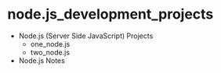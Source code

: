 # node.js_development_projects
- Node.js (Server Side JavaScript) Projects
    - one_node.js
    - two_node.js
- Node.js Notes